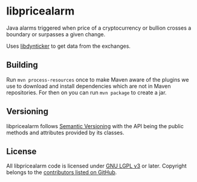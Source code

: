 # libpricealarm

Java alarms triggered when price of a cryptocurrency or bullion crosses a boundary or surpasses a given change.

Uses [libdynticker](https://github.com/andrefbsantos/libdynticker) to get data from the exchanges.

## Building
Run `mvn process-resources` once to make Maven aware of the plugins we use to download and install dependencies which are not in Maven repositories. For then on you can run `mvn package` to create a jar.

## Versioning
libpricealarm follows [Semantic Versioning](http://semver.org) with the API being the public methods and attributes provided by its classes.

## License
All libpricealarm code is licensed under [GNU LGPL v3](/LICENSE) or later. Copyright belongs to the [contributors listed on GitHub](https://github.com/andrefbsantos/libpricealarm/graphs/contributors).
